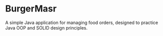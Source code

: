 # BurgerMasr
A simple Java application for managing food orders, designed to practice Java OOP and SOLID design principles.
